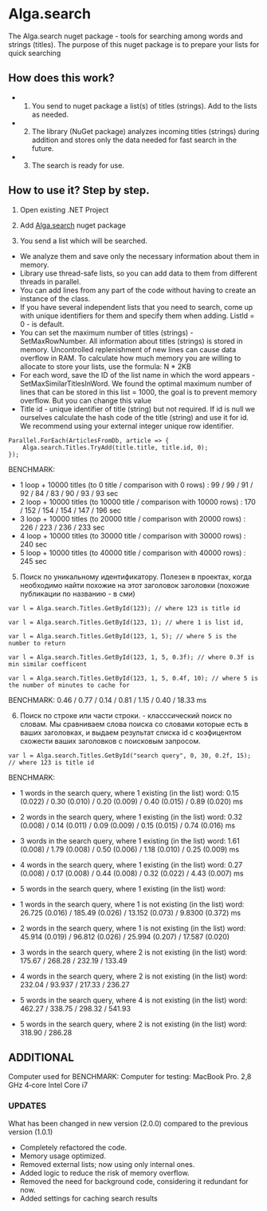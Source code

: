 # Alga.search
 
 The Alga.search nuget package - tools for searching among words and strings (titles). The purpose of this nuget package is to prepare your lists for quick searching





 ## How does this work?

 - 1. You send to nuget package a list(s) of titles (strings). Add to the lists as needed.
 - 2. The library (NuGet package) analyzes incoming titles (strings) during addition and stores only the data needed for fast search in the future.
 - 3. The search is ready for use. 





## How to use it? Step by step.

1. Open existing .NET Project

2. Add [Alga.search](https://www.nuget.org/packages/Alga.search) nuget package

4. You send a list which will be searched. 

- We analyze them and save only the necessary information about them in memory. 
- Library use thread-safe lists, so you can add data to them from different threads in parallel. 
- You can add lines from any part of the code without having to create an instance of the class.
- If you have several independent lists that you need to search, come up with unique identifiers for them and specify them when adding. ListId = 0 - is default.
- You can set the maximum number of titles (strings) - SetMaxRowNumber. All information about titles (strings) is stored in memory. Uncontrolled replenishment of new lines can cause data overflow in RAM. To calculate how much memory you are willing to allocate to store your lists, use the formula: N * 2KB
- For each word, save the ID of the list name in which the word appears - SetMaxSimilarTitlesInWord. We found the optimal maximum number of lines that can be stored in this list = 1000, the goal is to prevent memory overflow. But you can change this value
- Title id - unique identifier of title (string) but not required. If id is null we ourselves calculate the hash code of the title (string) and use it for id. We recommend using your external integer unique row identifier.

```
Parallel.ForEach(ArticlesFromDb, article => {
    Alga.search.Titles.TryAdd(title.title, title.id, 0);
});
```

BENCHMARK:

 - 1 loop + 10000 titles (to 0 title / comparison with 0 rows)          : 99 / 99 / 91 / 92 / 84 / 83 / 90 / 93 / 93 sec
 - 2 loop + 10000 titles (to 10000 title / comparison with 10000 rows)  : 170 / 152 / 154 / 154 / 147 / 196 sec
 - 3 loop + 10000 titles (to 20000 title / comparison with 20000 rows)  : 226 / 223 / 236 / 233 sec
 - 4 loop + 10000 titles (to 30000 title / comparison with 30000 rows)  : 240 sec
 - 5 loop + 10000 titles (to 40000 title / comparison with 40000 rows)  : 245 sec

5. Поиск по уникальному идентификатору. Полезен в проектах, когда необходимо найти похожие на этот заголовок заголовки (похожие публикации по названию - в сми)

```
var l = Alga.search.Titles.GetById(123); // where 123 is title id

var l = Alga.search.Titles.GetById(123, 1); // where 1 is list id,

var l = Alga.search.Titles.GetById(123, 1, 5); // where 5 is the number to return

var l = Alga.search.Titles.GetById(123, 1, 5, 0.3f); // where 0.3f is min similar coefficent

var l = Alga.search.Titles.GetById(123, 1, 5, 0.4f, 10); // where 5 is the number of minutes to cache for
```

BENCHMARK: 0.46 / 0.77 / 0.14 / 0.81 / 1.15 / 0.40 / 18.33 ms 

6. Поиск по строке или части строки. - класссический поиск по словам. Мы сравниваем слова поиска со словами которые есть в ваших заголовках, и выдаем результат списка id с коэфицентом схожести ваших заголовков с поисковым запросом.

```
var l = Alga.search.Titles.GetById("search query", 0, 30, 0.2f, 15); // where 123 is title id
```

BENCHMARK:

- 1 words in the search query, where 1 existing (in the list) word: 0.15 (0.022) / 0.30 (0.010) / 0.20 (0.009) / 0.40 (0.015) / 0.89 (0.020) ms
- 2 words in the search query, where 1 existing (in the list) word: 0.32 (0.008) / 0.14 (0.011) / 0.09 (0.009) / 0.15 (0.015) / 0.74 (0.016) ms
- 3 words in the search query, where 1 existing (in the list) word: 1.61 (0.008) / 1.79 (0.008) / 0.50 (0.006) / 1.18 (0.010) / 0.25 (0.009) ms
- 4 words in the search query, where 1 existing (in the list) word: 0.27 (0.008) / 0.17 (0.008) / 0.44 (0.008) / 0.32 (0.022) / 4.43 (0.007) ms
- 5 words in the search query, where 1 existing (in the list) word:

- 1 words in the search query, where 1 is not existing (in the list) word: 26.725 (0.016) / 185.49 (0.026) / 13.152 (0.073) / 9.8300 (0.372) ms
- 2 words in the search query, where 1 is not existing (in the list) word: 45.914 (0.019) / 96.812 (0.026) / 25.994 (0.207) / 17.587 (0.020)
- 3 words in the search query, where 2 is not existing (in the list) word: 175.67 / 268.28 / 232.19 / 133.49
- 4 words in the search query, where 2 is not existing (in the list) word: 232.04 / 93.937 / 217.33 / 236.27
- 5 words in the search query, where 4 is not existing (in the list) word: 462.27 / 338.75 / 298.32 / 541.93
- 5 words in the search query, where 2 is not existing (in the list) word: 318.90 / 286.28





## ADDITIONAL

Computer used for BENCHMARK: Computer for testing: MacBook Pro. 2,8 GHz 4‑core Intel Core i7





### UPDATES

What has been changed in new version (2.0.0) compared to the previous version (1.0.1)

 - Completely refactored the code.
 - Memory usage optimized.
 - Removed external lists; now using only internal ones.
 - Added logic to reduce the risk of memory overflow.
 - Removed the need for background code, considering it redundant for now.
 - Added settings for caching search results